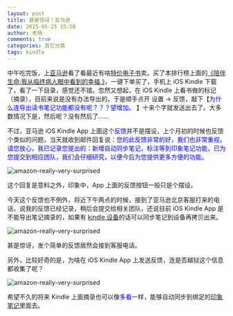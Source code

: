 ```yaml
---
layout: post
title: 甚是惊讶！亚马逊
date: 2015-05-25 15:50
author: 老杨
comments: true
categories: 其它分类
tags: kindle
---
```

中午吃完饭，上<a href="//cyhour.com/out/amazoncn" target="_blank">亚马逊</a>看了看最近有啥<a href="//cyhour.com/out/kindlebookscn" target="_blank">特价电子书</a>卖。买了本排行榜上面的<a href="http://www.amazon.cn/gp/product/B00X90IC4O/ref=as_li_tf_tl?ie=UTF8&camp=536&creative=3200&creativeASIN=B00X90IC4O&linkCode=as2&tag=utf8f-23" target="_blank" rel="nofollow">《陪伴生命:我从临终病人眼中看到的幸福 》</a>，一键下单买了，手机上 iOS Kindle 下载了，看了一下目录，感觉还不错。忽然又想起，在 iOS Kindle 上看书做的标记（摘录），目前来说是没有办法导出的，于是顺手点开 设置 -> 反馈，敲下【<span style = "color:blue;">为什么连导出读书笔记功能都没有呢？？？望增加。 </span>】十来个字就发送出去了。大多数情况下是，然后呢？没有然后了……

不过，亚马逊 iOS Kindle App 上面这个<span style = "color:blue;">反馈</span>并不是摆设，上个月初的时候也反馈个类似的问题，当天就收到邮件回复说：<span style = "color:blue;">您的此反馈非常的好，我们也非常重视。请您放心，我已记录您提出的：新增自动同步笔记，标注等到印象笔记功能，已为您提交到相应团队，我们会仔细研究，以便今后为您提供更多方便的功能。</span>

<img src="//cyhour.com/wp-content/uploads/2015/05/amazon-really-very-surprised-0408.png" alt=" amazon-really-very-surprised " />

这个回复是意料之外，印象中，App 上面的反馈按钮一般只是个摆设。

今天这个反馈也不例外，将近下午两点的时候，接到了亚马逊北京客服打来的电话，说我的反馈已经记录，稍后会提交给相关团队，还说目前 iOS Kindle App 是不能导出笔记摘录的，如果有 <a href="//cyhour.com/out/kindledevicescn" target="_blank">kindle 设备</a>的话可以同步笔记到设备再拷贝出来。
 
<img src="//cyhour.com/wp-content/uploads/2015/05/amazon-really-very-surprised-0525.png" alt=" amazon-really-very-surprised " />

甚是惊讶，发个简单的反馈居然会接到客服电话。

另外，比较好奇的是，为啥在 iOS Kindle App 上发送反馈，连是否越狱这个信息都收集了呢？

<img src="//cyhour.com/wp-content/uploads/2015/05/amazon-really-very-surprised-0525-info.png" alt=" amazon-really-very-surprised " />

希望不久的将来 Kindle 上面摘录也可以像<span style = "color:blue;">多看</span>一样，能够自动同步到绑定的<a href="//cyhour.com/out/yinxiangbiji" target="_blank">印象笔记</a>里面去。
